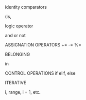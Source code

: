 identity comparators
 
 (is, 
 
 logic operator
 
 and or not
 
 ASSIGNATION OPERATORS
 +=
 -=
 %=
 
 BELONGING 
 
 in
 
 CONTROL OPERATIONS
 if elif, else
 
 ITERATIVE
 
 i, range, i = 1, etc. 



















